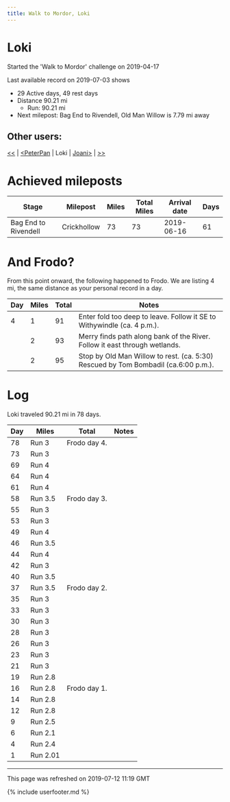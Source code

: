 ```yaml
---
title: Walk to Mordor, Loki
---
```


# Loki

Started the 'Walk to Mordor' challenge on 2019-04-17

Last available record on 2019-07-03 shows
* 29 Active days, 49 rest days
* Distance 90.21 mi
  * Run: 90.21 mi
* Next milepost: Bag End to Rivendell, Old Man Willow is 7.79 mi away

## Other users:

[\<\<](PeterPan.md) \| [\<PeterPan](PeterPan.md) \| Loki \| [Joani\>](Joani.md) \| [\>\>](Joani.md)

# Achieved mileposts

| Stage | Milepost | Miles | Total Miles | Arrival date | Days |
|---|---|---|---|---|---|
| Bag End to Rivendell | Crickhollow | 73 | 73 | 2019-06-16 | 61 |

# And Frodo?
From this point onward, the following happened to Frodo.
We are listing 4 mi, the same distance as your personal record in a day.

| Day | Miles | Total | Notes |
| --- | --- | --- | --- |
| 4 | 1 | 91 | Enter fold too deep to leave. Follow it SE to Withywindle (ca. 4 p.m.). |
|   | 2 | 93 | Merry finds path along bank of the River. Follow it east through wetlands. |
|   | 2 | 95 | Stop by Old Man Willow to rest. (ca. 5:30) Rescued by Tom Bombadil (ca.6:00 p.m.). |


# Log

Loki traveled 90.21 mi in 78 days.

| Day | Miles | Total | Notes |
| --- | --- | --- | --- |
 | 78 | Run 3 | Frodo day 4. |
 | 73 | Run 3 |  |
 | 69 | Run 4 |  |
 | 64 | Run 4 |  |
 | 61 | Run 4 |  |
 | 58 | Run 3.5 | Frodo day 3. |
 | 55 | Run 3 |  |
 | 53 | Run 3 |  |
 | 49 | Run 4 |  |
 | 46 | Run 3.5 |  |
 | 44 | Run 4 |  |
 | 42 | Run 3 |  |
 | 40 | Run 3.5 |  |
 | 37 | Run 3.5 | Frodo day 2. |
 | 35 | Run 3 |  |
 | 33 | Run 3 |  |
 | 30 | Run 3 |  |
 | 28 | Run 3 |  |
 | 26 | Run 3 |  |
 | 23 | Run 3 |  |
 | 21 | Run 3 |  |
 | 19 | Run 2.8 |  |
 | 16 | Run 2.8 | Frodo day 1. |
 | 14 | Run 2.8 |  |
 | 12 | Run 2.8 |  |
 | 9 | Run 2.5 |  |
 | 6 | Run 2.1 |  |
 | 4 | Run 2.4 |  |
 | 1 | Run 2.01 |  |

---
This page was refreshed on 2019-07-12 11:19 GMT

{% include userfooter.md %}
